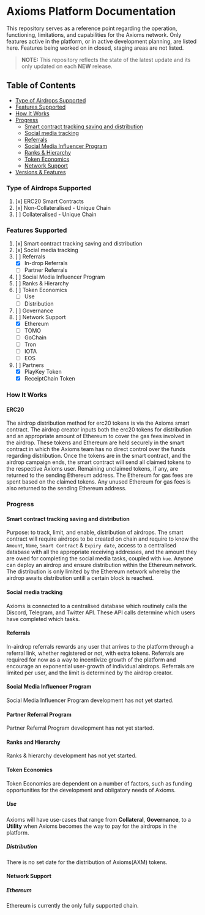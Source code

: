 # Axioms Platform Documentation
This repository serves as a reference point regarding the operation, functioning, limitations, and capabilities for the Axioms network.
Only features active in the platform, or in active development planning, are listed here. Features being worked on in closed, staging areas are not listed.

>**NOTE:**
> This repository reflects the state of the latest update and its only updated on each __NEW__ release.

## Table of Contents
- [Type of Airdrops Supported](https://github.com/LucasRodriguez/Axiom-Documentation#Type-of-Air-Drops-Supported)
- [Features Supported](https://github.com/LucasRodriguez/Axiom-Documentation#Features-Supported)
- [How It Works](https://github.com/LucasRodriguez/Axiom-Documentation#How-It-Works)
- [Progress](https://github.com/LucasRodriguez/Axiom-Documentation#Progress)
  - [Smart contract tracking saving and distribution](https://github.com/LucasRodriguez/Axiom-Documentation#Smart-contract-tracking-saving-and-distribution)
  - [Social media tracking](https://github.com/LucasRodriguez/Axiom-Documentation#Social-media-tracking)
  - [Referrals](https://github.com/LucasRodriguez/Axiom-Documentation#Referrals)
  - [Social Media Influencer Program](https://github.com/LucasRodriguez/Axiom-Documentation#Social-Media-Influencer-Program)
  - [Ranks & Hierarchy](https://github.com/LucasRodriguez/Axiom-Documentation#Ranks-and-Hierarchy)
  - [Token Economics](https://github.com/LucasRodriguez/Axiom-Documentation#Token-Economics)
  - [Network Support](https://github.com/LucasRodriguez/Axiom-Documentation#Network-Support)
- [Versions & Features](https://github.com/LucasRodriguez/Axiom-Documentation/Versions/VersionFeatures.md)


### Type of Airdrops Supported
1. [x] ERC20 Smart Contracts
2. [x] Non-Collateralised - Unique Chain
3. [ ] Collateralised - Unique Chain

### Features Supported
1. [x] Smart contract tracking saving and distribution
2. [x] Social media tracking
3. [ ] Referrals
   - [x] In-drop Referrals
   - [ ] Partner Referrals
4. [ ] Social Media Influencer Program
5. [ ] Ranks & Hierarchy
6. [ ] Token Economics
   - [ ] Use
   - [ ] Distribution
7. [ ] Governance
8. [ ] Network Support
   - [x] Ethereum
   - [ ] TOMO
   - [ ] GoChain
   - [ ] Tron
   - [ ] IOTA
   - [ ] EOS
9. [ ] Partners
   - [x] PlayKey Token
   - [x] ReceiptChain Token

### How It Works
#### ERC20
The airdrop distribution method for erc20 tokens is via the Axioms smart contract. The airdrop creator inputs both the erc20 tokens for distribution and an appropriate amount of Ethereum to cover the gas fees involved in the airdrop. These tokens and Ethereum are held securely in the smart contract in which the Axioms team has no direct control over the funds regarding distribution.
Once the tokens are in the smart contract, and the airdrop campaign ends, the smart contract will send all claimed tokens to the respective Axioms user. Remaining unclaimed tokens, if any, are returned to the sending Ethereum address. The Ethereum for gas fees are spent based on the claimed tokens. Any unused Ethereum for gas fees is also returned to the sending Ethereum address.

### Progress
#### Smart contract tracking saving and distribution
Purpose: to track, limit, and enable, distribution of airdrops.
The smart contract will require airdrops to be created on chain and require to know the `Amount`, `Name`, `Smart Contract` & `Expiry date`, access to a centralised database with all the appropriate receiving addresses, and the amount they are owed for completing the social media tasks, coupled with `kue`. Anyone can deploy an airdrop and ensure distribution within the Ethereum network. The distribution is only limited by the Ethereum network whereby the airdrop awaits distribution untill a certain block is reached.

#### Social media tracking
Axioms is connected to a centralised database which routinely calls the Discord, Telegram, and Twitter API. These API calls determine which users have completed which tasks.  

#### Referrals
In-airdrop referrals rewards any user that arrives to the platform through a referral link, whether registered or not, with extra tokens. Referrals are required for now as a way to incentivize growth of the platform and encourage an exponential user-growth of individual airdrops. Referrals are limited per user, and the limit is determined by the airdrop creator.

#### Social Media Influencer Program
Social Media Influencer Program development has not yet started.

#### Partner Referral Program
Partner Referral Program development has not yet started.


#### Ranks and Hierarchy
Ranks & hierarchy development has not yet started.

#### Token Economics
Token Economics are dependent on a number of factors, such as funding opportunities for the development and obligatory needs of Axioms.

##### Use
Axioms will have use-cases that range from **Collateral**, **Governance**, to a **Utility** when Axioms becomes the way to pay for the airdrops in the platform.

##### Distribution
There is no set date for the distribution of Axioms(AXM) tokens.

#### Network Support
##### Ethereum
Ethereum is currently the only fully supported chain.
